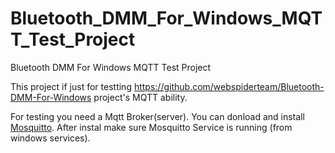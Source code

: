 # Bluetooth_DMM_For_Windows_MQTT_Test_Project
Bluetooth DMM For Windows MQTT Test Project

This project if just for testting https://github.com/webspiderteam/Bluetooth-DMM-For-Windows project's MQTT ability. 

For testing you need a Mqtt Broker(server). You can donload and install [Mosquitto](https://mosquitto.org/download/). After instal make sure Mosquitto Service is running (from windows services).
